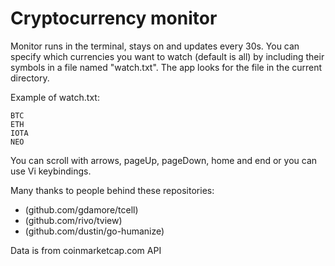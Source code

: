 Cryptocurrency monitor
======================

Monitor runs in the terminal, stays on and updates every 30s.
You can specify which currencies you want to watch (default is all) by including their symbols in a file
named "watch.txt". The app looks for the file in the current directory.

Example of watch.txt:
```
BTC
ETH
IOTA
NEO
```

You can scroll with arrows, pageUp, pageDown, home and end or you can use Vi keybindings.

Many thanks to people behind these repositories:
- (github.com/gdamore/tcell)
- (github.com/rivo/tview)
- (github.com/dustin/go-humanize)

Data is from coinmarketcap.com API